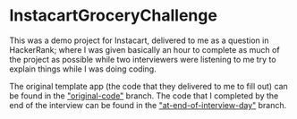 # InstacartGroceryChallenge
This was a demo project for Instacart, delivered to me as a question in HackerRank; where I was given basically an hour to complete as much of the project 
as possible while two interviewers were listening to me try to explain things while I was doing coding.  

The original template app (the code that they delivered to me to fill out) can be found in the 
["original-code"](https://github.com/dautermann/InstacartGroceryChallenge/tree/original-code) branch.  The code that I completed by the end of the 
interview can be found in the ["at-end-of-interview-day"](https://github.com/dautermann/InstacartGroceryChallenge/tree/at-end-of-interview-day) branch.

